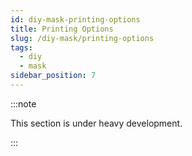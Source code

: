 ```yaml
---
id: diy-mask-printing-options
title: Printing Options
slug: /diy-mask/printing-options
tags:
  - diy
  - mask
sidebar_position: 7
---
```

:::note

This section is under heavy development.

:::